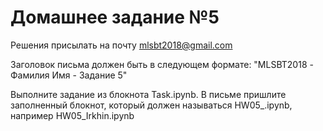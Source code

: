 # Домашнее задание №5

Решения присылать на почту mlsbt2018@gmail.com

Заголовок письма должен быть в следующем формате: "MLSBT2018 - Фамилия Имя - Задание 5"

Выполните задание из блокнота Task.ipynb. В письме пришлите заполненный блокнот, который должен называться HW05_<Surname>.ipynb, например HW05_Irkhin.ipynb